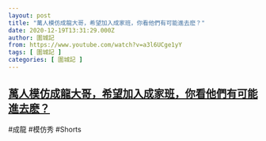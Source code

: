 ```yaml
---
layout: post
title: "萬人模仿成龍大哥，希望加入成家班，你看他們有可能進去麽？"
date: 2020-12-19T13:31:29.000Z
author: 圍城記
from: https://www.youtube.com/watch?v=a3l6UCge1yY
tags: [ 圍城記 ]
categories: [ 圍城記 ]
---
```

<!--1608384689000-->
[萬人模仿成龍大哥，希望加入成家班，你看他們有可能進去麽？](https://www.youtube.com/watch?v=a3l6UCge1yY)
------

<div>
#成龍 #模仿秀 #Shorts
</div>
